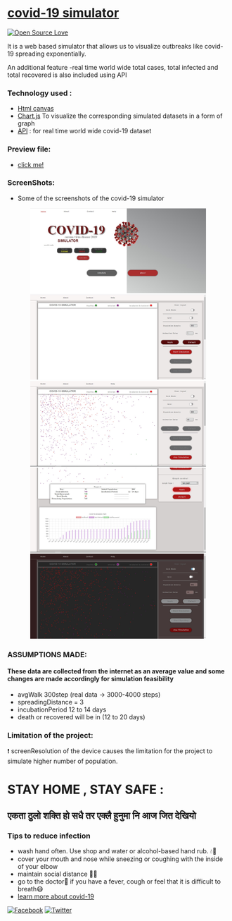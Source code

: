 # [covid-19 simulator](https://rawcdn.githack.com/s-4-m-a-n/covid-19-simulator/de5f2e8a61368dba24ca971836cdec03798aa839/main/index2.html)
[![Open Source Love](https://badges.frapsoft.com/os/v1/open-source-150x25.png?v=103)](https://github.com/s-4-m-a-n)

It is a web based simulator that allows us to visualize outbreaks like covid-19 spreading exponentially. 

An additional feature -real time world wide total cases, total infected and total recovered is also included using API

### Technology used :
 - [Html canvas](https://developer.mozilla.org/en-US/docs/Web/API/Canvas_API)
 - [Chart.js](https://www.chartjs.org/docs/latest/)
     To visualize the corresponding simulated datasets in a form of graph 
 - [API](https://documenter.getpostman.com/view/8854915/SzS7R6uu?version=latest) : for real time world wide covid-19 dataset 

### Preview file:
  - [click me!](https://rawcdn.githack.com/s-4-m-a-n/covid-19-simulator/de5f2e8a61368dba24ca971836cdec03798aa839/main/index2.html)


### ScreenShots:
  - Some of the screenshots of the covid-19 simulator 
  <div align="center">
    <img src="/screenshots/homePage.jpg" width="400px"</img> 
    <img src="/screenshots/simulator1.jpg" width="400px"</img> 
    <img src="/screenshots/simulator2.jpg" width="400px"</img> 
    <img src="/screenshots/simulator3.jpg" width="400px"</img> 
    <img src="/screenshots/simulator4.jpg" width="400px"</img> 
  </div>

### ASSUMPTIONS MADE:
  #### These data are collected from the internet as an average value and some changes are made accordingly for simulation feasibility 
  - avgWalk 300step (real data -> 3000-4000 steps)
  - spreadingDistance = 3
  - incubationPeriod 12 to 14 days 
  - death or recovered will be in (12 to 20 days)

### Limitation of the project:
 :exclamation: screenResolution of the device causes the limitation for the project to simulate higher number of population.
 
 # STAY HOME , STAY SAFE :
 
 
 ## एकता ठुलो शक्ति हो सधै तर एक्लै हुनुमा नि आज जित देखियो 
 
 ### Tips to reduce infection 
   - wash hand often. Use shop and water or alcohol-based hand rub. :droplet::clap:
   - cover your mouth and nose while sneezing or coughing with the inside of your elbow 
   - maintain social distance :two_men_holding_hands::no_entry_sign:
   - go to the doctor:hospital: if you have a fever, cough or feel that it is difficult to breath:mask:
   - [learn more about covid-19](https://www.who.int/emergencies/diseases/novel-coronavirus-2019/advice-for-public)
 
 
 
[![Facebook](https://img.shields.io/static/v1.svg?label=follow&message=@me&color=9cf&logo=facebook&style=flat&logoColor=white&colorA=informational)](https://www.facebook.com/suman.dhakal.39982) 
[![Twitter](https://img.shields.io/static/v1.svg?label=follow&message=@&color=grey&logo=twitter&style=flat&logoColor=white&colorA=critical)](https://twitter.com/s_4_m_A_N)

